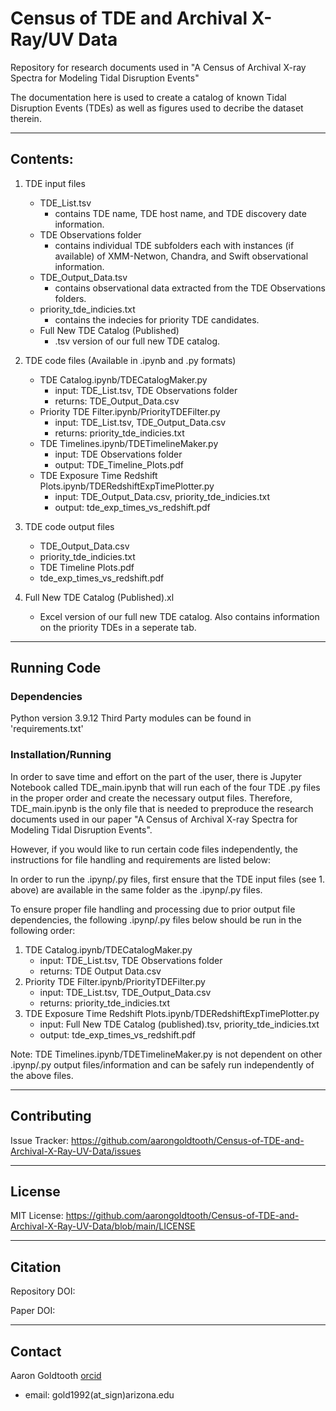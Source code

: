 # Census of TDE and Archival X-Ray/UV Data
Repository for research documents used in "A Census of Archival X-ray Spectra for Modeling Tidal Disruption Events"

The documentation here is used to create a catalog of known Tidal Disruption Events (TDEs) as well as figures used to decribe the dataset therein.

---
## Contents:

1. TDE input files
   - TDE_List.tsv
      - contains TDE name, TDE host name, and TDE discovery date information.
   - TDE Observations folder
      - contains individual TDE subfolders each with instances (if available) of XMM-Netwon, Chandra, and Swift observational information.
   - TDE_Output_Data.tsv
      - contains observational data extracted from the TDE Observations folders.
   - priority_tde_indicies.txt
      - contains the indecies for priority TDE candidates.
   - Full New TDE Catalog (Published)
      - .tsv version of our full new TDE catalog.
   
  
3. TDE code files (Available in .ipynb and .py formats)
   - TDE Catalog.ipynb/TDECatalogMaker.py
      - input: TDE_List.tsv, TDE Observations folder
      - returns: TDE_Output_Data.csv
   - Priority TDE Filter.ipynb/PriorityTDEFilter.py
      - input: TDE_List.tsv, TDE_Output_Data.csv
      - returns: priority_tde_indicies.txt
   - TDE Timelines.ipynb/TDETimelineMaker.py
      - input: TDE Observations folder
      - output: TDE_Timeline_Plots.pdf
   - TDE Exposure Time Redshift Plots.ipynb/TDERedshiftExpTimePlotter.py
      - input: TDE_Output_Data.csv, priority_tde_indicies.txt
      - output: tde_exp_times_vs_redshift.pdf
  
3. TDE code output files
   - TDE_Output_Data.csv
   - priority_tde_indicies.txt
   - TDE Timeline Plots.pdf
   - tde_exp_times_vs_redshift.pdf
   
4. Full New TDE Catalog (Published).xl
    -  Excel version of our full new TDE catalog. Also contains information on the priority TDEs in a seperate tab.

---
## Running Code

### Dependencies
Python version 3.9.12
Third Party modules can be found in 'requirements.txt'

### Installation/Running

In order to save time and effort on the part of the user, there is Jupyter Notebook called TDE_main.ipynb that will run each of the four TDE .py files in the proper order and create the necessary output files. Therefore, TDE_main.ipynb is the only file that is needed to preproduce the research documents used in our paper "A Census of Archival X-ray Spectra for Modeling Tidal Disruption Events".

However, if you would like to run certain code files independently, the instructions for file handling and requirements are listed below:

In order to run the .ipynp/.py files, first ensure that the TDE input files (see 1. above) are available in the same folder as the .ipynp/.py files.

To ensure proper file handling and processing due to prior output file dependencies, the following .ipynp/.py files below should be run in the following order:

1. TDE Catalog.ipynb/TDECatalogMaker.py
   - input: TDE_List.tsv, TDE Observations folder
   - returns: TDE Output Data.csv
2. Priority TDE Filter.ipynb/PriorityTDEFilter.py
   - input: TDE_List.tsv, TDE_Output_Data.csv
   - returns: priority_tde_indicies.txt
3. TDE Exposure Time Redshift Plots.ipynb/TDERedshiftExpTimePlotter.py
   - input: Full New TDE Catalog (published).tsv, priority_tde_indicies.txt
   - output: tde_exp_times_vs_redshift.pdf

Note: TDE Timelines.ipynb/TDETimelineMaker.py is not dependent on other .ipynp/.py output files/information and can be safely run independently of the above files.

---
## Contributing

Issue Tracker: https://github.com/aarongoldtooth/Census-of-TDE-and-Archival-X-Ray-UV-Data/issues

---
## License

MIT License: https://github.com/aarongoldtooth/Census-of-TDE-and-Archival-X-Ray-UV-Data/blob/main/LICENSE

---
## Citation
Repository DOI:

Paper DOI:

---
## Contact
Aaron Goldtooth [orcid](https://orcid.org/0000-0001-9695-4121)
   - email: gold1992(at_sign)arizona.edu
